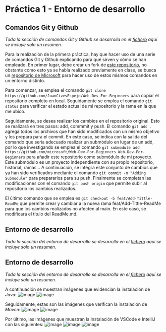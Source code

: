 # Práctica 1 - Entorno de desarrollo

## Comandos Git y Github
_Toda la sección de comandos Git y Github se desarrolla en el [fichero](https://github.com/JuanCivesEspejo/p1/blob/main/git.pdf) aquí se incluye solo un resumen._

Para la realización de la primera práctica, hay que hacer uso de una serie de comandos Git y Github explicando para qué sirven y cómo se han empleado. En primer lugar, debe crear un fork de [este repositorio](https://github.com/gitt-3-pat/p1), no obstante como esto ya se había realizado previamente en clase, se busca un [repositorio de Microsoft](https://github.com/JuanCivesEspejo/Web-Dev-For-Beginners) para hacer uso de estos mismos comandos en un entorno distinto. 

Para comenzar, se emplea el comando `git clone https://github.com/JuanCivesEspejo/Web-Dev-For-Beginners` para copiar el repositorio completo en local. Seguidamente se emplea el comando `git status` para verificar el estado actual de mi repositorio y la rama en la que me ubico.

Seguidamente, se desea realizar los cambios en el repositorio original. Esto se realizará en tres pasos: add, commmit y push. El comando `git add .` agrega todos los archivos que han sido modificados con un mismo objetivo y los prepara para el commit. En este caso, se indica con la salida del comando que sería adecuado realizar un submódulo en lugar de un add, por lo que investigando se emplea el comando `git submodule add https://github.com/microsoft/Web-Dev-For-Beginners Web-Dev-For-Beginners` para añadir este repositorio como submódulo de mi proyecto. Este submódulo es un proyecto independiente con su propio repositorio, historial, ramas… A continuación, se integra este conjunto de cambios que ya han sido verificados mediante el comando `git commit -m "Adding Submodule"` para prepararlos para su push. Finalmente se completan las modificaciones con el comando `git push origin` que permite subir al repositorio los cambios realizados.

El último comando que se emplea es `git checkout -b feat/Add-Tittle-ReadMe` que permite crear y cambiar a la nueva rama feat/Add-Tittle-ReadMe para que los cambios realizados no afecten al main. En este caso, se modificará el título del ReadMe.md. 

## Entorno de desarrollo
_Toda la sección del entorno de desarrollo se desarrolla en el [fichero](https://github.com/JuanCivesEspejo/p1/blob/main/entorno.pdf) aquí se incluye solo un resumen._

## Entorno de desarrollo
_Toda la sección del entorno de desarrollo se desarrolla en el [fichero](https://github.com/JuanCivesEspejo/p1/blob/main/entorno.pdf) aquí se incluye solo un resumen._

A continuación se muestran imágenes que evidencian la instalación de *Java*:
![image](https://github.com/JuanCivesEspejo/p1/assets/123270221/86892214-38e7-424a-8fe6-3310ac45bcc0)
![image](https://github.com/JuanCivesEspejo/p1/assets/123270221/d46d5fc8-b3c6-4484-aafb-4362b1030ad6)

Seguidamente, estas son las imágenes que verifican la instalación de *Maven*:
![image](https://github.com/JuanCivesEspejo/p1/assets/123270221/7eaced78-edb6-4f8e-9f46-49778cabe458)
![image](https://github.com/JuanCivesEspejo/p1/assets/123270221/8988b563-d3d0-4c34-9e43-5d33f6c2ade4)

Por último, las imágenes que muestran la instalación de VSCode e IntelliJ con las siguientes:
![image](https://github.com/JuanCivesEspejo/p1/assets/123270221/1f321550-b1c1-4ff9-9277-72bdf4338511)
![image](https://github.com/JuanCivesEspejo/p1/assets/123270221/5a8a75fd-248d-44c1-8435-08b03b41439a)
![image](https://github.com/JuanCivesEspejo/p1/assets/123270221/7984dc1b-2c71-4300-8a16-3cad7db2939b)


